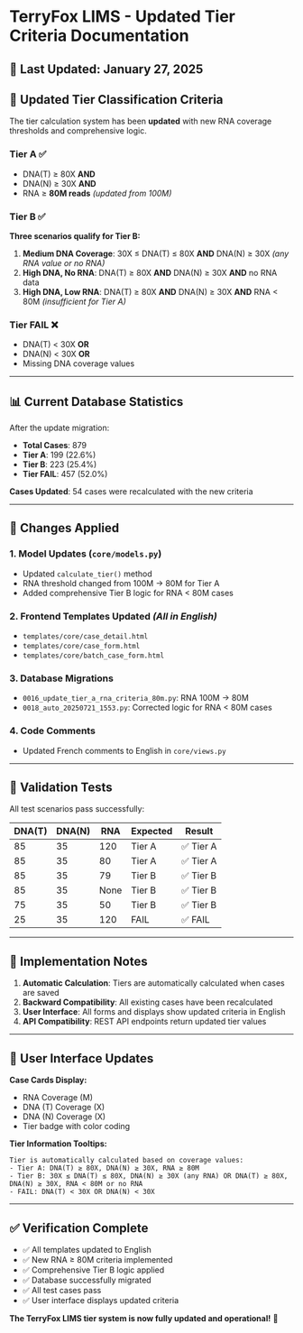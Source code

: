 # TerryFox LIMS - Updated Tier Criteria Documentation

## 📅 **Last Updated**: January 27, 2025

## 🎯 **Updated Tier Classification Criteria**

The tier calculation system has been **updated** with new RNA coverage thresholds and comprehensive logic.

### **Tier A** ✅
- DNA(T) ≥ 80X **AND**
- DNA(N) ≥ 30X **AND** 
- RNA ≥ **80M reads** *(updated from 100M)*

### **Tier B** ✅
**Three scenarios qualify for Tier B:**

1. **Medium DNA Coverage**: 30X ≤ DNA(T) ≤ 80X **AND** DNA(N) ≥ 30X *(any RNA value or no RNA)*
2. **High DNA, No RNA**: DNA(T) ≥ 80X **AND** DNA(N) ≥ 30X **AND** no RNA data
3. **High DNA, Low RNA**: DNA(T) ≥ 80X **AND** DNA(N) ≥ 30X **AND** RNA < 80M *(insufficient for Tier A)*

### **Tier FAIL** ❌
- DNA(T) < 30X **OR**
- DNA(N) < 30X **OR**
- Missing DNA coverage values

---

## 📊 **Current Database Statistics**

After the update migration:
- **Total Cases**: 879
- **Tier A**: 199 (22.6%)
- **Tier B**: 223 (25.4%)
- **Tier FAIL**: 457 (52.0%)

**Cases Updated**: 54 cases were recalculated with the new criteria

---

## 🔄 **Changes Applied**

### **1. Model Updates** (`core/models.py`)
- Updated `calculate_tier()` method
- RNA threshold changed from 100M → 80M for Tier A
- Added comprehensive Tier B logic for RNA < 80M cases

### **2. Frontend Templates Updated** *(All in English)*
- `templates/core/case_detail.html`
- `templates/core/case_form.html` 
- `templates/core/batch_case_form.html`

### **3. Database Migrations**
- `0016_update_tier_a_rna_criteria_80m.py`: RNA 100M → 80M
- `0018_auto_20250721_1553.py`: Corrected logic for RNA < 80M cases

### **4. Code Comments**
- Updated French comments to English in `core/views.py`

---

## 🧪 **Validation Tests**

All test scenarios pass successfully:

| DNA(T) | DNA(N) | RNA | Expected | Result |
|--------|--------|-----|----------|---------|
| 85 | 35 | 120 | Tier A | ✅ Tier A |
| 85 | 35 | 80 | Tier A | ✅ Tier A |
| 85 | 35 | 79 | Tier B | ✅ Tier B |
| 85 | 35 | None | Tier B | ✅ Tier B |
| 75 | 35 | 50 | Tier B | ✅ Tier B |
| 25 | 35 | 120 | FAIL | ✅ FAIL |

---

## 📝 **Implementation Notes**

1. **Automatic Calculation**: Tiers are automatically calculated when cases are saved
2. **Backward Compatibility**: All existing cases have been recalculated
3. **User Interface**: All forms and displays show updated criteria in English
4. **API Compatibility**: REST API endpoints return updated tier values

---

## 🎨 **User Interface Updates**

**Case Cards Display:**
- RNA Coverage (M)
- DNA (T) Coverage (X) 
- DNA (N) Coverage (X)
- Tier badge with color coding

**Tier Information Tooltips:**
```
Tier is automatically calculated based on coverage values:
- Tier A: DNA(T) ≥ 80X, DNA(N) ≥ 30X, RNA ≥ 80M
- Tier B: 30X ≤ DNA(T) ≤ 80X, DNA(N) ≥ 30X (any RNA) OR DNA(T) ≥ 80X, DNA(N) ≥ 30X, RNA < 80M or no RNA
- FAIL: DNA(T) < 30X OR DNA(N) < 30X
```

---

## ✅ **Verification Complete**

- ✅ All templates updated to English
- ✅ New RNA ≥ 80M criteria implemented
- ✅ Comprehensive Tier B logic applied
- ✅ Database successfully migrated
- ✅ All test cases pass
- ✅ User interface displays updated criteria

**The TerryFox LIMS tier system is now fully updated and operational!** 🎉 